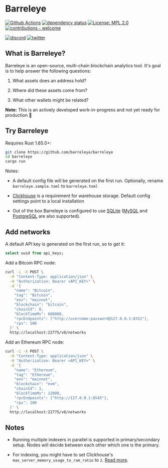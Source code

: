 # Barreleye

[![Github Actions](https://img.shields.io/github/actions/workflow/status/barreleye/barreleye/tests.yml)](https://github.com/barreleye/barreleye/actions)
[![dependency status](https://deps.rs/repo/github/barreleye/barreleye/status.svg)](https://deps.rs/repo/github/barreleye/barreleye)
[![License: MPL 2.0](https://img.shields.io/github/license/barreleye/barreleye)](/LICENSE)
[![contributions - welcome](https://img.shields.io/badge/contributions-welcome-blue)](/CONTRIBUTING.md "Go to contributions doc")

[![discord](https://img.shields.io/discord/1026664296861679646?label=discord&logo=discord&color=0abd59)](https://discord.gg/VX8PdWSwNZ)
[![twitter](https://img.shields.io/twitter/follow/BarreleyeLabs?style=social)](https://twitter.com/BarreleyeLabs)

## What is Barreleye?

Barreleye is an open-source, multi-chain blockchain analytics tool. It's goal is to help answer the following questions:

1. What assets does an address hold?

2. Where did these assets come from?

3. What other wallets might be related?

**Note:** This is an actively developed work-in-progress and not yet ready for production 🚧

## Try Barreleye

Requires Rust 1.65.0+:

```bash
git clone https://github.com/barreleye/barreleye
cd barreleye
cargo run
```

Notes:

- A default config file will be generated on the first run. Optionally, rename `barreleye.sample.toml` to `barreleye.toml`

- [Clickhouse](https://github.com/ClickHouse/ClickHouse) is a requirement for warehouse storage. Default config settings point to a local installation

- Out of the box Barreleye is configured to use [SQLite](https://www.sqlite.org/) ([MySQL](https://www.mysql.com/) and [PostgreSQL](https://www.postgresql.org/) are also supported).

## Add networks

A default API key is generated on the first run, so to get it:

```sql
select uuid from api_keys;
```

Add a Bitcoin RPC node:

```bash
curl -i -X POST \
  -H "Content-Type: application/json" \
  -H "Authorization: Bearer <API_KEY>" \
  -d '{
    "name": "Bitcoin",
    "tag": "Bitcoin",
    "env": "mainnet",
    "blockchain": "bitcoin",
    "chainId": 0,
    "blockTimeMs": 600000,
    "rpcEndpoints": ["http://username:password@127.0.0.1:8332"],
    "rps": 100
  }' \
  http://localhost:22775/v0/networks
```

Add an Ethereum RPC node:

```bash
curl -i -X POST \
  -H "Content-Type: application/json" \
  -H "Authorization: Bearer <API_KEY>" \
  -d '{
    "name": "Ethereum",
    "tag": "Ethereum",
    "env": "mainnet",
    "blockchain": "evm",
    "chainId": 1,
    "blockTimeMs": 12000,
    "rpcEndpoints": ["http://127.0.0.1:8545"],
    "rps": 100
  }' \
  http://localhost:22775/v0/networks
```

## Notes

- Running multiple indexers in parallel is supported in primary/secondary setup. Nodes will decide between each other which one is the primary.

- For indexing, you might have to set Clickhouse's `max_server_memory_usage_to_ram_ratio` to `2`. [Read more](https://github.com/ClickHouse/ClickHouse/issues/17631).
